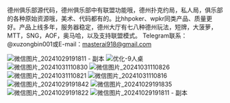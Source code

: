 德州俱乐部源代码，德州俱乐部中有联盟功能哦，德州扑克约局，私人局，俱乐部的各种原始资源哦，美术、代码都有的。比hhpoker、wpkr同类产品、质量更好。产品上线多年，服务器稳定，德州大厅有七八种德州玩法，短牌，大菠萝，MTT，SNG，AOF，奥马哈，以及支持联盟模式。
Telegram联系：@xuzongbin001或E-mail：masterai918@gmail.com


![微信图片_20241029191811 - 副本](https://github.com/user-attachments/assets/31da98f9-d812-4501-9756-d7e9efe08f12)
![优化-9人桌](https://github.com/user-attachments/assets/1dc7be3e-eee3-4bfb-98ef-27b428bcc3fa)
![微信图片_20241031110830](https://github.com/user-attachments/assets/af9ed4cc-a4fb-4901-a96b-3b3cf7abaaf1)
![微信图片_20241031110826](https://github.com/user-attachments/assets/fc8b80b7-7732-4a70-9ff3-99e3c6004db5)
![微信图片_20241031110821](https://github.com/user-attachments/assets/cac8a5e5-7898-45c2-ad19-0be183961f00)
![微信图片_20241031110816](https://github.com/user-attachments/assets/1d991a2f-1315-4a2d-932d-57002f0d36d8)
![微信图片_20241029191842](https://github.com/user-attachments/assets/c5b8c91f-4eaa-4391-a6b8-f3ac17a0003c)
![微信图片_20241029191835](https://github.com/user-attachments/assets/5ac3245e-d395-4837-b347-dcffd94daf14)
![微信图片_20241029191822](https://github.com/user-attachments/assets/50a898dc-2e69-471b-9022-cc18eb7b5f69)
![微信图片_20241029191811 - 副本](https://github.com/user-attachments/assets/ac84cd0c-6eea-4009-ad63-2bcb574847cb)
